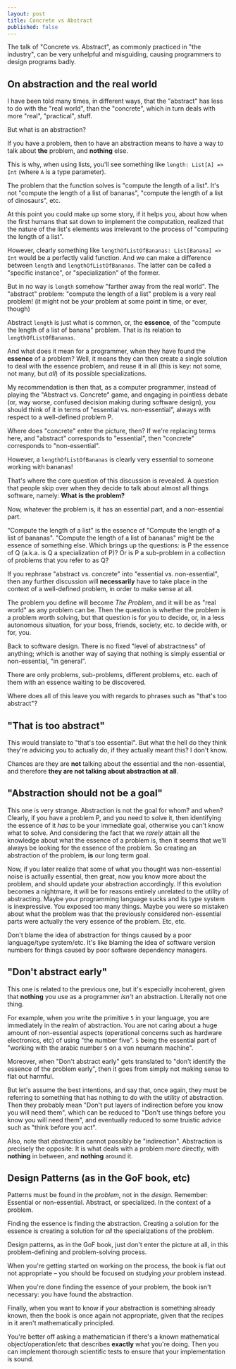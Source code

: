 ```yaml
---
layout: post
title: Concrete vs Abstract
published: false
---
```


The talk of "Concrete vs. Abstract", as commonly practiced in "the industry", 
can be very unhelpful and misguiding, causing programmers to design programs badly.

## On abstraction and the real world

I have been told many times, in different ways, that the "abstract" has 
less to do with the "real world", than the "concrete", which in turn deals 
with more "real", "practical", stuff.

But what is an abstraction? 

If you have a problem, then to have an abstraction means to have a way to talk 
about **the** problem, and **nothing** else. 

This is why, when using lists, you'll see something like `length: List[A] => Int` 
(where `A` is a type parameter).

The problem that the function solves is "compute the length of a list". It's not 
"compute the length of a list of bananas", "compute the length of a list of dinosaurs", etc.

At this point you could make up some story, if it helps you, about how when the first humans 
that sat down to implement the computation, realized that the nature of the list's elements 
was irrelevant to the process of "computing the length of a list".

However, clearly something like `lengthOfListOfBananas: List[Banana] => Int` would be a perfectly 
valid function. And we can make a difference between `length` and `lengthOfListOfBananas`. The 
latter can be called a "specific instance", or "specialization" of the former. 

But in no way is `length` somehow "farther away from the real world". The "abstract" problem:
"compute the length of a list" problem is a very real problem! (it might not be *your* problem
at some point in time, or ever, though)

Abstract `length` is just what is common, or, the **essence**, of the "compute the length 
of a list of banana" problem. That is its relation to `lengthOfListOfBananas`.

And what does it mean for a programmer, when they have found the **essence** of a problem? 
Well, it means they can then create a single solution to deal with the essence problem, and 
reuse it in all (this is key: not some, not many, but *all*) of its possible specializations.

My recommendation is then that, as a computer programmer, instead of playing the 
"Abstract vs. Concrete" game, and engaging in pointless debate (or, way worse, confused 
decision making during software design), you should think of it in terms of "essential vs. non-essential", 
always with respect to a well-defined problem P.

Where does "concrete" enter the picture, then? If we're replacing terms here, and "abstract" 
corresponds to "essential", then "concrete" corresponds to "non-essential".

However, a `lengthOfListOfBananas` is clearly very essential to someone working with bananas!

That's where the core question of this discussion is revealed. A question that 
people skip over when they decide to talk about almost all things software, namely: 
**What is the problem?**

Now, whatever the problem is, it has an essential part, and a non-essential part. 

"Compute the length of a list" is the essence of "Compute the length of a list of bananas".
"Compute the length of a list of bananas" might be the essence of something else. Which 
brings up the questions: is P the essence of Q (a.k.a. is Q a specialization of P)? Or 
is P a sub-problem in a collection of problems that you refer to as Q?

If you rephrase "abstract vs. concrete" into "essential vs. non-essential", 
then any further discussion will **necessarily** have to take place in the context 
of a well-defined problem, in order to make sense at all.

The problem you define will become *The Problem*, and it will be as "real 
world" as any problem can be. Then the question is whether the problem 
is a problem worth solving, but that question is for you to decide, or, 
in a less autonomous situation, for your boss, friends, society, etc. to 
decide with, or for, you. 

Back to software design. There is no fixed "level of abstractness" of anything; 
which is another way of saying that nothing is simply essential or non-essential, "in general".

There are only problems, sub-problems, different problems, etc. each of them with 
an essence waiting to be discovered.

Where does all of this leave you with regards to phrases such as "that's too abstract"?

## "That is too abstract"

This would translate to "that's too essential". But what the hell do they think 
they're advicing you to actually do, if they actually meant this? I don't know. 

Chances are they are **not** talking about the essential and the non-essential, 
and therefore **they are not talking about abstraction at all**.

## "Abstraction should not be a goal"

This one is very strange. Abstraction is not the goal for whom? and when?
Clearly, if you have a problem P, and you need to solve it, then identifying the 
essence of it *has* to be your immediate goal, otherwise you can't know what 
to solve. And considering the fact that we *rarely* attain all the knowledge 
about what the essence of a problem is, then it seems that we'll always be 
looking for the essence of the problem. So creating an abstraction of the problem, 
**is** our long term goal.

Now, if you later realize that some of what you thought was non-essential 
noise is actually essential, then great, now you know more about the problem, and 
should update your abstraction accordingly. If this evolution becomes a nightmare, 
it will be for reasons entirely unrelated to the utility of abstracting. 
Maybe your programming language sucks and its type system is inexpressive. You exposed 
too many things. Maybe you were so mistaken about what the problem was that the 
previously considered non-essential parts were actually the very essence of the problem.
Etc, etc.

Don't blame the idea of abstraction for things caused by a poor language/type system/etc.
It's like blaming the idea of software version numbers for things caused by poor 
software dependency managers.

## "Don't abstract early"

This one is related to the previous one, but it's especially incoherent, given 
that **nothing** you use as a programmer *isn't* an abstraction. Literally not one thing. 

For example, when you write the primitive `5` in your language, you are immediately in the realm 
of abstraction. You are not caring about a huge amount of non-essential aspects 
(operational concerns such as hardware electronics, etc) of using "the number five". 
`5` being the essential part of "working with the arabic number `5` on a von neumann machine".

Moreover, when "Don't abstract early" gets translated to "don't identify the 
essence of the problem early", then it goes from simply not making sense to flat out 
harmful. 

But let's assume the best intentions, and say that, once again, they must 
be referring to something that has nothing to do with the utility of abstraction. 
Then they probably mean "Don't put layers of indirection before you know you will need them", 
which can be reduced to "Don't use things before you know you will need them", and eventually 
reduced to some truistic advice such as "think before you act".

Also, note that *abstraction* cannot possibly be "indirection". Abstraction is precisely 
the opposite: It is what deals with a problem more directly, with **nothing** in 
between, and **nothing** around it.

## Design Patterns (as in the GoF book, etc)

Patterns must be found in the *problem*, not in the 
*design*. Remember: Essential or non-essential. Abstract, or specialized.
In the context of a problem.

Finding the essence is finding the abstraction. Creating a solution for 
the essence is creating a solution for *all* the specializations of the 
problem.

Design patterns, as in the GoF book, just don't enter the picture 
at all, in this problem-defining and problem-solving process. 

When you're getting started on working on the process, the book is flat out 
not appropriate – you should be focused on studying *your* problem instead.

When you're done finding the essence of your problem, the book 
isn't necessary: you have found the abstraction. 

Finally, when you want to know if your abstraction is something already 
known, then the book is once again not appropriate, given that the 
recipes in it aren't mathematically principled. 

You're better off asking a mathematician if there's a known mathematical 
object/operation/etc that describes **exactly** what you're doing. Then 
you can implement thorough scientific tests to ensure that your 
implementation is sound.
